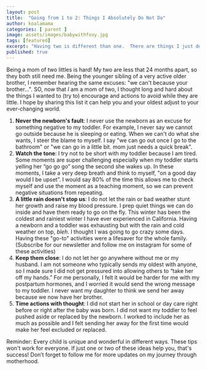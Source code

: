```yaml
---
layout: post
title:  "Going from 1 to 2: Things I Absolutely Do Not Do"
author: koalamama
categories: [ parent ]
image: assets/images/babywithfoxy.jpg
tags: [featured]
excerpt: "Having two is different than one.  There are things I just don't do now that I have a toddler around a newborn."
published: true
---
```

Being a mom of two littles is hard! My two are less that 24 months apart, so they both still need me. Being the younger sibling of a very active older brother, I remember hearing the same excuses: "we can't because your brother...". SO, now that *I* am a mom of two, I thought long and hard about the things I wanted to (try to) encourage and actions to avoid while they are little. I hope by sharing this list it can help you and your oldest adjust to your ever-changing world. 

1. **Never the newborn's fault**: I never use the newborn as an excuse for something negative to my toddler. For example, I never say we cannot go outside because he is sleeping or eating. When we can't do what she wants, I steer the blame to myself. I say "we can go out once I go to the bathroom" or "we can go in a little bit. mom just needs a quick break". 
2. **Watch the tone**: I try not to be short with my toddler because I am tired. Some moments are super challenging especially when my toddler starts yelling her “go go go” song the second she wakes up. In these moments, I take a very deep breath and think to myself, "on a good day would I be upset”. I would say 80% of the time this allows me to check myself and use the moment as a teaching moment, so we can prevent negative situations from repeating.
3. **A little rain doesn't stop us**: I do not let the rain or bad weather stunt her growth and raise my blood pressure. I prep quiet things we can do inside and have them ready to go on the fly. This winter has been the coldest and rainiest winter I have ever experienced in California. Having a newborn and a toddler was exhausting but with the rain and cold weather on top, *bleh*. I thought I was going to go crazy some days. Having these "go-to" activities were a lifesaver for the whole family. (Subscribe for our newsletter and follow me on instagram for some of these activities) 
4. **Keep them close**: I do not let her go anywhere without me or my husband. I am not someone who typically sends my oldest with anyone, so I made sure I did not get pressured into allowing others to “take her off my hands.” For me personally, I felt it would be harder for me with my postpartum hormones, and I worried it would send the wrong message to my toddler. I never want my daughter to think we send her away because we now have her brother.
5. **Time actions with thought**: I did not start her in school or day care right before or right after the baby was born. I did not want my toddler to feel pushed aside or replaced by the newborn. I worked to include her as much as possible and I felt sending her away for the first time would make her feel excluded or replaced.

Reminder: Every child is unique and wonderful in different ways.  These tips won't work for everyone. If just one or two of these ideas help you, that's success! Don’t forget to follow me for more updates on my journey through motherhood. 